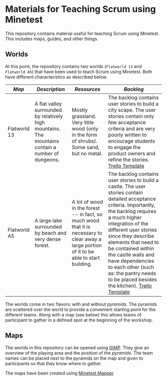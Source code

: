 # Materials for Teaching Scrum using Minetest

This repository contains material useful for teaching Scrum using Minetest. This includes maps, guides, and other things.

## Worlds

At this point, the repository contains two worlds (`Flatworld 13` and `Flatworld A5`) that have been used to teach Scrum using Minetest. Both have different characteristics as described below.

| *Map* | *Description* | *Resources* | *Backlog* |
| ----- | ------------- | ----------- | --------- |
| Flatworld 13 | A flat valley surrounded by relatively high mountains. The mountains contain a number of dungeons. | Mostly grassland. Very little wood (only in the form of shrubs). Some sand, but no metal. | The backlog contains user stories to build a city scape. The user stories contain only few acceptance criteria and are very poorly written to encourage students to engage the product owners and refine the stories. [Trello Template](https://trello.com/b/arE4u92Q) |
| Flatworld A5 | A large lake surrounded by beach and very dense forest. | A lot of wood in the forest -- in fact, so much wood that it is necessary to clear away a large portion of it to be able to start building. | The backlog contains user stories to build a castle. The user stories contain detailed acceptance criteria. Importantly, the backlog requires a much higher integration of the different user stories since they describe elements that need to be contained within the castle walls and have dependencies to each other (such as: the pantry needs to be placed besides the kitchen). [Trello Template](https://trello.com/b/8mDa0xJn) |

The worlds come in two flavors: with and without *pyramids*. The pyramids are scattered over the world to provide a convenient starting point for the different teams. Along with a map (see below) this allows teams of participant to gather in a defined spot at the beginning of the workshop.


## Maps

The worlds in this repository can be opened using [GIMP](https://www.gimp.org/downloads/). They give an overview of the playing area and the position of the *pyramids*. The team names can be placed next to the pyramids on the map and given to participants so that they know where to gather.

The maps have been created using [Minetest Mapper](https://github.com/minetest/minetestmapper).